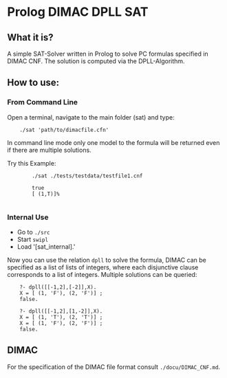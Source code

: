 # Prolog DIMAC DPLL SAT

## What it is?

A simple SAT-Solver written in Prolog to solve PC formulas
specified in DIMAC CNF. The solution is computed via the DPLL-Algorithm.


## How to use:

### From Command Line
Open a terminal, navigate to the main folder (sat) and type:

```
	./sat 'path/to/dimacfile.cfn'
```
In command line mode only one model to the formula will be returned even if there 
are multiple solutions.

Try this Example:
```	
		./sat ./tests/testdata/testfile1.cnf
		
		true
		[ (1,T)]%
		
```

### Internal Use

 *  Go to `./src`
 *  Start `swipl`
 *  Load '[sat_internal].'

Now you can use the relation `dpll` to solve the formula,
DIMAC can be specified as a list of lists of integers,
where each disjunctive clause corresponds to a list of integers.
Multiple solutions can be queried:


```
	?- dpll([[-1,2],[-2]],X).
	X = [ (1, 'F'), (2, 'F')] ;
	false.

	?- dpll([[-1,2],[1,-2]],X).
	X = [ (1, 'T'), (2, 'T')] ;
	X = [ (1, 'F'), (2, 'F')] ;
	false.

```

## DIMAC
For the specification of the DIMAC file format consult `./docu/DIMAC_CNF.md`.
